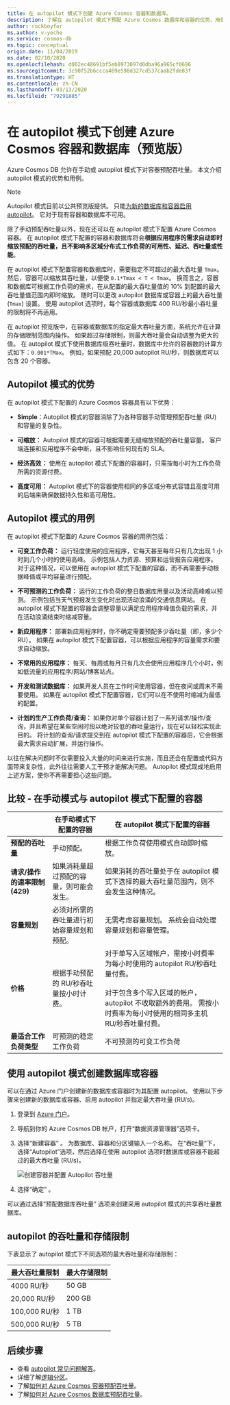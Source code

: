 ```yaml
---
title: 在 autopilot 模式下创建 Azure Cosmos 容器和数据库。
description: 了解在 autopilot 模式下预配 Azure Cosmos 数据库和容器的优势、用例和方法。
author: rockboyfor
ms.author: v-yeche
ms.service: cosmos-db
ms.topic: conceptual
origin.date: 11/04/2019
ms.date: 02/10/2020
ms.openlocfilehash: d002ec48691bf5eb8973097d0dba96a965cf0696
ms.sourcegitcommit: 3c98f52b6ccca469e598d327cd537caab2fde83f
ms.translationtype: HT
ms.contentlocale: zh-CN
ms.lasthandoff: 03/13/2020
ms.locfileid: "79291885"
---
```

<!--PENDING on AZURE CHINA CLOUD currently-->
<!--CONFIRM BEFORE RELEASEMENT-->
# <a name="create-azure-cosmos-containers-and-databases-in-autopilot-mode-preview"></a>在 autopilot 模式下创建 Azure Cosmos 容器和数据库（预览版）

Azure Cosmos DB 允许在手动或 autopilot 模式下对容器预配吞吐量。 本文介绍 autopilot 模式的优势和用例。

> [!NOTE]
> Autopilot 模式目前以公共预览版提供。 只能[为新的数据库和容器启用 autopilot](#create-a-database-or-a-container-with-autopilot-mode)。 它对于现有容器和数据库不可用。

除了手动预配吞吐量以外，现在还可以在 autopilot 模式下配置 Azure Cosmos 容器。 在 autopilot 模式下配置的容器和数据库将会**根据应用程序的需求自动即时缩放预配的吞吐量，且不影响多区域分布式工作负荷的可用性、延迟、吞吐量或性能**。

在 autopilot 模式下配置容器和数据库时，需要指定不可超过的最大吞吐量 `Tmax`。 然后，容器可以缩放其吞吐量，以便使 `0.1*Tmax < T < Tmax`。 换而言之，容器和数据库可根据工作负荷的需求，在从配置的最大吞吐量值的 10% 到配置的最大吞吐量值范围内即时缩放。 随时可以更改 autopilot 数据库或容器上的最大吞吐量 (`Tmax`) 设置。 使用 autopilot 选项时，每个容器或数据库 400 RU/秒最小吞吐量的限制将不再适用。

在 autopilot 预览版中，在容器或数据库的指定最大吞吐量方面，系统允许在计算的存储限制范围内操作。 如果超过存储限制，则最大吞吐量会自动调整为更大的值。 在 autopilot 模式下使用数据库级吞吐量时，数据库中允许的容器数的计算方式如下：`0.001*TMax`。 例如，如果预配 20,000 autopilot RU/秒，则数据库可以包含 20 个容器。

## <a name="benefits-of-autopilot-mode"></a>Autopilot 模式的优势

在 autopilot 模式下配置的 Azure Cosmos 容器具有以下优势：

* **Simple**：Autopilot 模式的容器消除了为各种容器手动管理预配吞吐量 (RU) 和容量的复杂性。

* **可缩放：** Autopilot 模式的容器可根据需要无缝缩放预配的吞吐量容量。 客户端连接和应用程序不会中断，且不影响任何现有的 SLA。

* **经济高效：** 使用在 autopilot 模式下配置的容器时，只需按每小时为工作负荷所需的资源付费。

* **高度可用：** Autopilot 模式下的容器使用相同的多区域分布式容错且高度可用的后端来确保数据持久性和高可用性。

## <a name="use-cases-of-autopilot-mode"></a>Autopilot 模式的用例

在 autopilot 模式下配置的 Azure Cosmos 容器的用例包括：

* **可变工作负荷：** 运行轻度使用的应用程序，它每天甚至每年只有几次出现 1 小时到几个小时的使用高峰。 示例包括人力资源、预算和运营报告应用程序。 对于这种情况，可以使用在 autopilot 模式下配置的容器，而不再需要手动根据峰值或平均容量进行预配。

* **不可预测的工作负荷：** 运行的工作负荷的整日数据库用量以及活动高峰难以预测。 示例包括当天气预报发生变化时出现活动浪涌的交通信息网站。 在 autopilot 模式下配置的容器会调整容量以满足应用程序峰值负载的需求，并在活动浪涌结束时缩减容量。

* **新应用程序：** 部署新应用程序时，你不确定需要预配多少吞吐量（即，多少个 RU）。 如果在 autopilot 模式下配置容器，可以根据应用程序的容量需求和要求自动缩放。

* **不常用的应用程序：** 每天、每周或每月只有几次会使用应用程序几个小时，例如低流量的应用程序/网站/博客站点。

* **开发和测试数据库：** 如果开发人员在工作时间使用容器，但在夜间或周末不需要使用。 如果在 autopilot 模式下配置容器，它们可以在不使用时缩减为最低的配置。

* **计划的生产工作负荷/查询：** 如果你对单个容器计划了一系列请求/操作/查询，并且希望在某些空闲时段以绝对较低的吞吐量运行，现在可以轻松实现此目的。 将计划的查询/请求提交到在 autopilot 模式下配置的容器后，它会根据最大需求自动扩展，并运行操作。

以往在解决问题时不仅需要投入大量的时间来进行实施，而且还会在配置或代码方面带来复杂性，此外往往需要人工干预才能解决问题。 Autopilot 模式现成地启用上述方案，使你不再需要担心这些问题。

## <a name="comparison---containers-configured-in-manual-mode-vs-autopilot-mode"></a>比较 - 在手动模式与 autopilot 模式下配置的容器

|  | 在手动模式下配置的容器  | 在 autopilot 模式下配置的容器 |
|---------|---------|---------|
| **预配的吞吐量** | 手动预配。 | 根据工作负荷使用模式自动即时缩放。 |
| **请求/操作的速率限制 (429)** | 如果消耗量超过预配的容量，则可能会发生。 | 如果消耗的吞吐量处于在 autopilot 模式下选择的最大吞吐量范围内，则不会发生这种情况。   |
| **容量规划** |  必须对所需的吞吐量进行初始容量规划和预配。 |    无需考虑容量规划。 系统会自动处理容量规划和容量管理。 |
| **价格** | 根据手动预配的 RU/秒吞吐量按小时计费。 | 对于单写入区域帐户，需按小时费率为每小时使用的 autopilot RU/秒吞吐量付费。 <br/><br/>对于包含多个写入区域的帐户，autopilot 不收取额外的费用。 需按小时费率为每小时使用的相同多主机 RU/秒吞吐量付费。 |
| **最适合工作负荷类型** |  可预测的稳定工作负荷|   不可预测的可变工作负荷  |

<a name="create-a-database-or-a-container-with-autopilot-mode"></a>
## <a name="create-a-database-or-a-container-with-autopilot-mode"></a>使用 autopilot 模式创建数据库或容器

可以在通过 Azure 门户创建新的数据库或容器时为其配置 autopilot。 使用以下步骤来创建新的数据库或容器、启用 autopilot 并指定最大吞吐量 (RU/s)。

1. 登录到 [Azure 门户](https://portal.azure.cn)。

    <!--Not Available on [Azure Cosmos explorer.](https://cosmos.azure.com/)-->

1. 导航到你的 Azure Cosmos DB 帐户，打开“数据资源管理器”选项卡。 

1. 选择“新建容器”  。 为数据库、容器和分区键输入一个名称。 在“吞吐量”下，选择“Autopilot”选项，然后选择在使用 autopilot 选项时数据库或容器不能超过的最大吞吐量 (RU/s)。  

    ![创建容器并配置 Autopilot 吞吐量](./media/provision-throughput-autopilot/create-container-autopilot-mode.png)

1. 选择“确定”  。

可以通过选择“预配数据库吞吐量”  选项来创建采用 autopilot 模式的共享吞吐量数据库。

<a name="autopilot-limits"></a>
## <a name="throughput-and-storage-limits-for-autopilot"></a>autopilot 的吞吐量和存储限制

下表显示了 autopilot 模式下不同选项的最大吞吐量和存储限制：

|最大吞吐量限制  |最大存储限制  |
|---------|---------|
|4000 RU/秒  |   50 GB    |
|20,000 RU/秒  |  200 GB  |
|100,000 RU/秒    |  1 TB   |
|500,000 RU/秒    |  5 TB  |

## <a name="next-steps"></a>后续步骤

* 查看 [autopilot 常见问题解答](autopilot-faq.md)。
* 详细了解[逻辑分区](partition-data.md)。
* 了解[如何对 Azure Cosmos 容器预配吞吐量](how-to-provision-container-throughput.md)。
* 了解[如何对 Azure Cosmos 数据库预配吞吐量](how-to-provision-database-throughput.md)。

<!-- Update_Description: new article about provision throughtput autopilot -->
<!--NEW.date: 02/10/2020-->